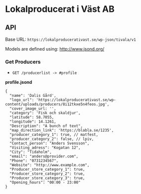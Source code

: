 # Lokalproducerat i Väst AB

## API

Base URL: `https://lokalproducerativast.se/wp-json/tivala/v1`

Models are defined using: http://www.jsond.org/

### Get Producers

- `GET /producerlist -> #profile`

**profile.jsond**

```
{
  "name": 'Dalis Gård',
  "logo_url": 'https://lokalproducerativast.se/wp-content/uploads/producers/8i12tkxe5n4feos.jpg',
  "cover_image_url: '',
  "category": 'Fisk och skaldjur',
  "latitude": 58.7055,
  "longitude": 14.1261,
  "Description": "A bunch of text",
  "map_direction_link": 'https://blabla.se/1235',
  "producer_category_1": true, // matfest,
  "producer_category_2": false, // lpiv,
  "Contact_person": "Anders Svensson",
  "Visiting_adress": "Kogatan 12",
  "City": "Tidaholm",
  "email": "anders@provider.com",
  "Phone": "0731234567",
  "Website": "http://www.example.com",
  "Producer_store_category_1": true,
  "Producer_store_category_2": true,
  "Producer_store_category_3": true,
  "Opening_hours": "00:00 - 23:00"
}
```
